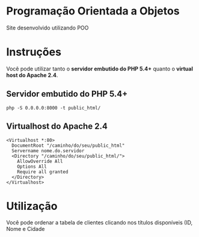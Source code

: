 # Programação Orientada a Objetos

Site desenvolvido utilizando POO


# Instruções
Você pode utilizar tanto o **servidor embutido do PHP 5.4+** quanto o **virtual host do Apache 2.4**.

## Servidor embutido do PHP 5.4+

```
php -S 0.0.0.0:8000 -t public_html/
```

## Virtualhost do Apache 2.4

```
<Virtualhost *:80>
  DocumentRoot "/caminho/do/seu/public_html"
  Servername nome.do.servidor
  <Directory "/caminho/do/seu/public_html/">
    AllowOverride All
    Options All
    Require all granted
  </Directory>
</Virtualhost>
```

# Utilização
Você pode ordenar a tabela de clientes clicando nos títulos disponíveis (ID, Nome e Cidade